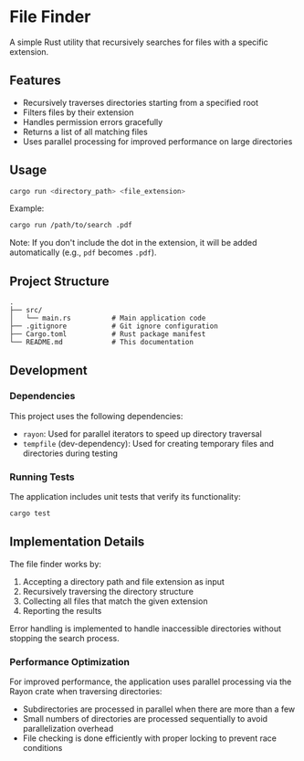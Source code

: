 # File Finder

A simple Rust utility that recursively searches for files with a specific extension.

## Features

- Recursively traverses directories starting from a specified root
- Filters files by their extension
- Handles permission errors gracefully
- Returns a list of all matching files
- Uses parallel processing for improved performance on large directories

## Usage

```bash
cargo run <directory_path> <file_extension>
```

Example:

```bash
cargo run /path/to/search .pdf
```

Note: If you don't include the dot in the extension, it will be added automatically (e.g., `pdf` becomes `.pdf`).

## Project Structure

```
.
├── src/
│   └── main.rs          # Main application code
├── .gitignore           # Git ignore configuration
├── Cargo.toml           # Rust package manifest
└── README.md            # This documentation
```

## Development

### Dependencies

This project uses the following dependencies:
- `rayon`: Used for parallel iterators to speed up directory traversal
- `tempfile` (dev-dependency): Used for creating temporary files and directories during testing

### Running Tests

The application includes unit tests that verify its functionality:

```bash
cargo test
```

## Implementation Details

The file finder works by:

1. Accepting a directory path and file extension as input
2. Recursively traversing the directory structure
3. Collecting all files that match the given extension
4. Reporting the results

Error handling is implemented to handle inaccessible directories without stopping the search process.

### Performance Optimization

For improved performance, the application uses parallel processing via the Rayon crate when traversing directories:

- Subdirectories are processed in parallel when there are more than a few
- Small numbers of directories are processed sequentially to avoid parallelization overhead
- File checking is done efficiently with proper locking to prevent race conditions 